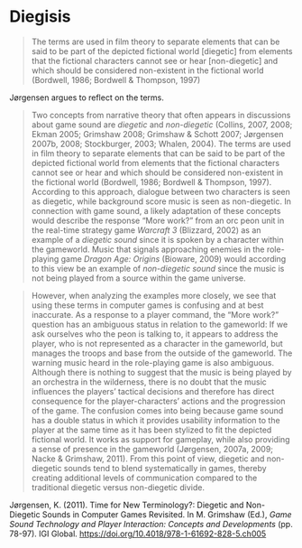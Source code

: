 # Diegisis
> The terms are used in film theory to separate elements that can be said to be part of the depicted fictional world [diegetic] from elements that the fictional characters cannot see or hear [non-diegetic] and which should be considered non-existent in the fictional world (Bordwell, 1986; Bordwell & Thompson, 1997)

Jørgensen argues to reflect on the terms.

> Two concepts from narrative theory that often appears in discussions about game sound are _diegetic_ and _non-diegetic_ (Collins, 2007, 2008; Ekman 2005; Grimshaw 2008; Grimshaw & Schott 2007; Jørgensen 2007b, 2008; Stockburger, 2003; Whalen, 2004). The terms are used in film theory to separate elements that can be said to be part of the depicted fictional world from elements that the fictional characters cannot see or hear and which should be considered non-existent in the fictional world (Bordwell, 1986; Bordwell & Thompson, 1997). According to this approach, dialogue between two characters is seen as diegetic, while background score music is seen as non-diegetic. In connection with game sound, a likely adaptation of these concepts would describe the response “More work?” from an orc peon unit in the real-time strategy game _Warcraft 3_ (Blizzard, 2002) as an example of a _diegetic sound_ since it is spoken by a character within the gameworld. Music that signals approaching enemies in the role-playing game _Dragon Age: Origins_ (Bioware, 2009) would according to this view be an example of _non-diegetic sound_ since the music is not being played from a source within the game universe.

> However, when analyzing the examples more closely, we see that using these terms in computer games is confusing and at best inaccurate. As a response to a player command, the “More work?” question has an ambiguous status in relation to the gameworld: If we ask ourselves who the peon is talking to, it appears to address the player, who is not represented as a character in the gameworld, but manages the troops and base from the outside of the gameworld. The warning music heard in the role-playing game is also ambiguous. Although there is nothing to suggest that the music is being played by an orchestra in the wilderness, there is no doubt that the music influences the players’ tactical decisions and therefore has direct consequence for the player-characters’ actions and the progression of the game. The confusion comes into being because game sound has a double status in which it provides usability information to the player at the same time as it has been stylized to fit the depicted fictional world. It works as support for gameplay, while also providing a sense of presence in the gameworld (Jørgensen, 2007a, 2009; Nacke & Grimshaw, 2011). From this point of view, diegetic and non-diegetic sounds tend to blend systematically in games, thereby creating additional levels of communication compared to the traditional diegetic versus non-diegetic divide.

Jørgensen, K. (2011). Time for New Terminology?: Diegetic and Non-Diegetic Sounds in Computer Games Revisited. In M. Grimshaw (Ed.), _Game Sound Technology and Player Interaction: Concepts and Developments_ (pp. 78-97). IGI Global. https://doi.org/10.4018/978-1-61692-828-5.ch005